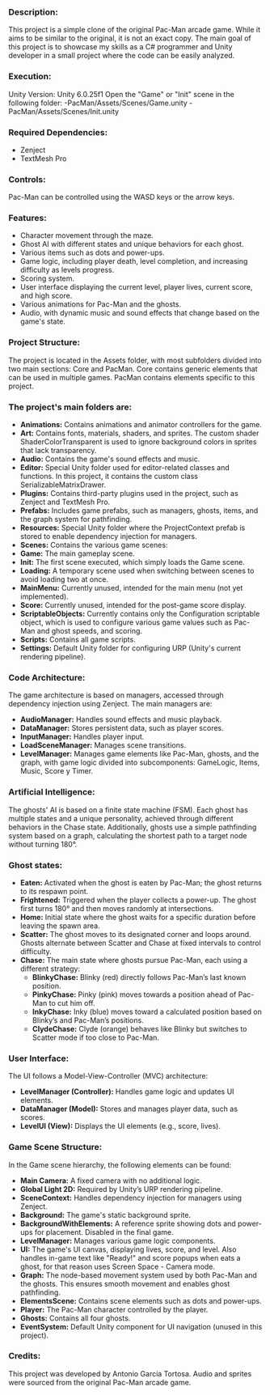 ### Description:
This project is a simple clone of the original Pac-Man arcade game. While it aims to be similar to the original, it is not an exact copy.
The main goal of this project is to showcase my skills as a C# programmer and Unity developer in a small project where the code can be easily analyzed.

### Execution:
Unity Version: Unity 6.0.25f1
Open the "Game" or "Init" scene in the following folder:
-PacMan/Assets/Scenes/Game.unity
-PacMan/Assets/Scenes/Init.unity

### Required Dependencies:
- Zenject
- TextMesh Pro

### Controls:
Pac-Man can be controlled using the WASD keys or the arrow keys.

### Features:
- Character movement through the maze.	
- Ghost AI with different states and unique behaviors for each ghost.
- Various items such as dots and power-ups.
- Game logic, including player death, level completion, and increasing difficulty as levels progress.
- Scoring system.
- User interface displaying the current level, player lives, current score, and high score.
- Various animations for Pac-Man and the ghosts.
- Audio, with dynamic music and sound effects that change based on the game's state.

### Project Structure:
The project is located in the Assets folder, with most subfolders divided into two main sections: Core and PacMan.
Core contains generic elements that can be used in multiple games. PacMan contains elements specific to this project.

### The project's main folders are:
- __Animations:__ Contains animations and animator controllers for the game.
- __Art:__ Contains fonts, materials, shaders, and sprites. The custom shader ShaderColorTransparent is used to ignore background colors in sprites that lack transparency.
- __Audio:__ Contains the game's sound effects and music.
- __Editor:__ Special Unity folder used for editor-related classes and functions. In this project, it contains the custom class SerializableMatrixDrawer.
- __Plugins:__ Contains third-party plugins used in the project, such as Zenject and TextMesh Pro.
- __Prefabs:__ Includes game prefabs, such as managers, ghosts, items, and the graph system for pathfinding.
- __Resources:__ Special Unity folder where the ProjectContext prefab is stored to enable dependency injection for managers.
- __Scenes:__ Contains the various game scenes:
- __Game:__ The main gameplay scene.
- __Init:__ The first scene executed, which simply loads the Game scene.
- __Loading:__ A temporary scene used when switching between scenes to avoid loading two at once.
- __MainMenu:__ Currently unused, intended for the main menu (not yet implemented).
- __Score:__ Currently unused, intended for the post-game score display.
- __ScriptableObjects:__ Currently contains only the Configuration scriptable object, which is used to configure various game values such as Pac-Man and ghost speeds, and scoring.
- __Scripts:__ Contains all game scripts.
- __Settings:__ Default Unity folder for configuring URP (Unity's current rendering pipeline).

### Code Architecture:
The game architecture is based on managers, accessed through dependency injection using Zenject. The main managers are:
- __AudioManager:__ Handles sound effects and music playback.
- __DataManager:__ Stores persistent data, such as player scores.
- __InputManager:__ Handles player input.
- __LoadSceneManager:__ Manages scene transitions.
- __LevelManager:__ Manages game elements like Pac-Man, ghosts, and the graph, with game logic divided into subcomponents: GameLogic, Items, Music, Score y Timer.

### Artificial Intelligence:
The ghosts' AI is based on a finite state machine (FSM). Each ghost has multiple states and a unique personality, achieved through different behaviors in the Chase state.
Additionally, ghosts use a simple pathfinding system based on a graph, calculating the shortest path to a target node without turning 180°.
		
### Ghost states:
- __Eaten:__ Activated when the ghost is eaten by Pac-Man; the ghost returns to its respawn point.
- __Frightened:__ Triggered when the player collects a power-up. The ghost first turns 180° and then moves randomly at intersections.
- __Home:__ Initial state where the ghost waits for a specific duration before leaving the spawn area.
- __Scatter:__ The ghost moves to its designated corner and loops around. Ghosts alternate between Scatter and Chase at fixed intervals to control difficulty.
- __Chase:__ The main state where ghosts pursue Pac-Man, each using a different strategy:
  - __BlinkyChase:__ Blinky (red) directly follows Pac-Man’s last known position.
  - __PinkyChase:__ Pinky (pink) moves towards a position ahead of Pac-Man to cut him off.
  - __InkyChase:__ Inky (blue) moves toward a calculated position based on Blinky’s and Pac-Man’s positions.
  - __ClydeChase:__ Clyde (orange) behaves like Blinky but switches to Scatter mode if too close to Pac-Man.

### User Interface:
The UI follows a Model-View-Controller (MVC) architecture:
- __LevelManager (Controller):__ Handles game logic and updates UI elements.
- __DataManager (Model):__ Stores and manages player data, such as scores.
- __LevelUI (View):__ Displays the UI elements (e.g., score, lives).

### Game Scene Structure:
In the Game scene hierarchy, the following elements can be found:
- __Main Camera:__ A fixed camera with no additional logic.
- __Global Light 2D:__ Required by Unity’s URP rendering pipeline.
- __SceneContext:__ Handles dependency injection for managers using Zenject.
- __Background:__ The game's static background sprite.
- __BackgroundWithElements:__ A reference sprite showing dots and power-ups for placement. Disabled in the final game.
- __LevelManager:__ Manages various game logic components.
- __UI:__ The game's UI canvas, displaying lives, score, and level. Also handles in-game text like "Ready!" and score popups when eats a ghost, for that reason uses Screen Space - Camera mode.
- __Graph:__ The node-based movement system used by both Pac-Man and the ghosts. This ensures smooth movement and enables ghost pathfinding.
- __ElementsScene:__ Contains scene elements such as dots and power-ups.
- __Player:__ The Pac-Man character controlled by the player.
- __Ghosts:__ Contains all four ghosts.
- __EventSystem:__ Default Unity component for UI navigation (unused in this project).

### Credits:
This project was developed by Antonio García Tortosa.
Audio and sprites were sourced from the original Pac-Man arcade game.
